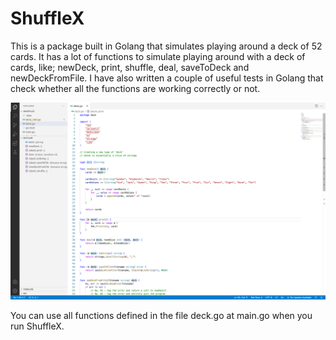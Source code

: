 # ShuffleX
This is a package built in Golang that simulates playing around a deck of 52 cards. It has a lot of functions to simulate playing around with a deck of cards, like; newDeck, print, shuffle, deal, saveToDeck and newDeckFromFile. I have also written a couple of useful tests in Golang that check whether all the functions are working correctly or not.

<img src="img/ShuffleX1.png" />

You can use all functions defined in the file deck.go at main.go when you run ShuffleX.
